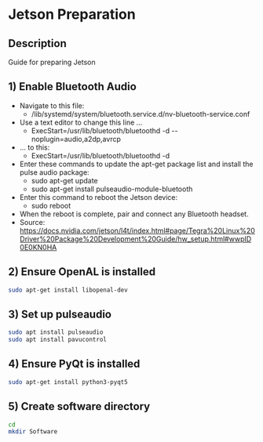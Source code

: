 # Jetson Preparation

## Description
Guide for preparing Jetson

## 1) Enable Bluetooth Audio
* Navigate to this file:
    * /lib/systemd/system/bluetooth.service.d/nv-bluetooth-service.conf
* Use a text editor to change this line ...
    * ExecStart=/usr/lib/bluetooth/bluetoothd -d --noplugin=audio,a2dp,avrcp
* ... to this: 
    * ExecStart=/usr/lib/bluetooth/bluetoothd -d 
* Enter these commands to update the apt-get package list and install the pulse audio package:
    * sudo apt-get update
    * sudo apt-get install pulseaudio-module-bluetooth
* Enter this command to reboot the Jetson device:
    * sudo reboot
* When the reboot is complete, pair and connect any Bluetooth headset.
* Source: https://docs.nvidia.com/jetson/l4t/index.html#page/Tegra%20Linux%20Driver%20Package%20Development%20Guide/hw_setup.html#wwpID0E0KN0HA 

## 2) Ensure OpenAL is installed
```bash
sudo apt-get install libopenal-dev
```

## 3) Set up pulseaudio
```bash
sudo apt install pulseaudio
sudo apt install pavucontrol
```

## 4) Ensure PyQt is installed
```bash
sudo apt-get install python3-pyqt5
```

## 5) Create software directory
```bash
cd
mkdir Software
```
